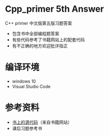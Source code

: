 # Cpp_primer 5th Answer
C++ primer 中文版第五版习题答案
- 包含书中全部编程题答案
- 有些代码参考了书籍网站上的配套代码
- 有不正确的地方欢迎批评指正

# 编译环境
- windows 10
- Visual Studio Code

# 参考资料
- [书上的源代码](https://github.com/Aaricis/Cpp_primer/tree/master/VisualStudio2012)（来自书籍网站）
- 课后习题参考书